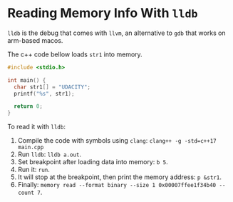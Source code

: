 # Reading Memory Info With `lldb`

`lldb` is the debug that comes with `llvm`, an alternative to `gdb` that works
on arm-based macos.

The c++ code bellow loads `str1` into memory.

```cpp
#include <stdio.h>

int main() {
  char str1[] = "UDACITY";
  printf("%s", str1);

  return 0;
}
```

To read it with `lldb`:

1. Compile the code with symbols using `clang`: `clang++ -g -std=c++17 main.cpp`
2. Run `lldb`: `lldb a.out`.
3. Set breakpoint after loading data into memory: `b 5`.
4. Run it: `run`.
5. It will stop at the breakpoint, then print the memory address: `p &str1`.
6. Finally: `memory read --format binary --size 1 0x00007ffee1f34b40 --count 7`.
